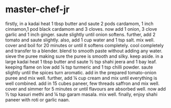 # master-chef-jr
firstly, in a kadai heat 1 tbsp butter and saute 2 pods cardamom, 1 inch cinnamon,1 pod black cardamom and 3 cloves.
now add 1 onion, 3 clove garlic and 1 inch ginger.
saute slightly until onion softens.
further, add 2 tomato and saute slightly.
also, add 1 cup water and 1 tsp salt. mix well.
cover and boil for 20 minutes or until it softens completely.
cool completely and transfer to a blender. blend to smooth paste without adding any water.
sieve the puree making sure the puree is smooth and silky. keep aside.
in a large kadai heat 1 tbsp butter and saute ½ tsp shahi jeera and 1 bay leaf.
keeping flame on low add ¼ tsp turmeric and 1 tsp chilli powder.
saute slightly until the spices turn aromatic.
add in the prepared tomato-onion puree and mix well.
further, add ¼ cup cream and mix until everything is well combined.
add in 15 cubes paneer, few threads saffron and mix well.
cover and simmer for 5 minutes or until flavours are absorbed well.
now add ½ tsp kasuri methi and ¼ tsp garam masala. mix well.
finally, enjoy shahi paneer with roti or garlic naan.
